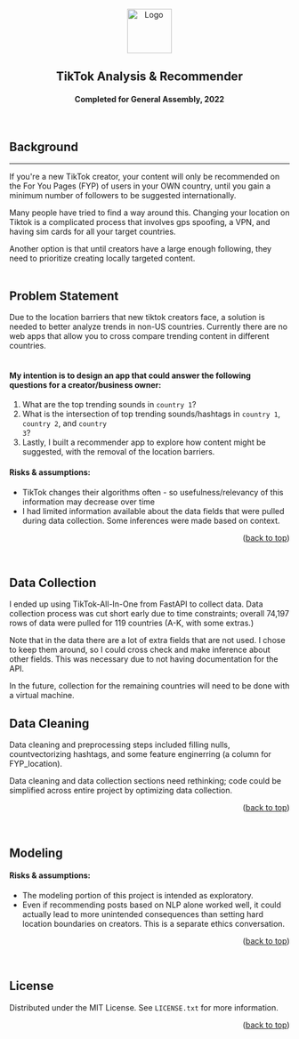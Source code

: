 <div id="top"></div>


<!-- PROJECT LOGO -->
<br />
<div align="center">
  <a href="https://github.com/rowangayleschaefer">
    <img src="https://yt3.ggpht.com/ytc/AKedOLRcwXL5heetbKNzpLCY3LOgml-72EcmpALhcvry5g=s900-c-k-c0x00ffffff-no-rj" alt="Logo" width="80" height="80">
  </a>

<h2 align="center"> TikTok Analysis & Recommender</h2>
<h4 align="center">Completed for General Assembly, 2022</h4>
</div>
<br />

<!-- ABOUT THE PROJECT -->


<!-- BACKGROUND -->
## Background
---

If you're a new TikTok creator, your content will only be recommended on the For You Pages (FYP) of users in your OWN country, until you gain a minimum number of followers to be suggested internationally.

Many people have tried to find a way around this. Changing your location on Tiktok is a complicated process that involves gps spoofing, a VPN, and having sim cards for all your target countries. 

Another option is that until creators have a large enough following, they need to prioritize creating locally targeted content. 
<br /><br />


<!-- PROBLEM STATEMENT -->
## Problem Statement
Due to the location barriers that new tiktok creators face, a solution is needed to better analyze trends in non-US countries. Currently there are no web apps that allow you to cross compare trending content in different countries. 
<br /><br />


#### My intention is to design an app that could answer the following questions for a creator/business owner:

1. What are the top trending sounds in <code>country 1</code>?
2. What is the intersection of top trending sounds/hashtags in <code>country 1</code>, <code>country 2</code>, and <code>country 3</code>? 
3. Lastly, I built a recommender app to explore how content might be suggested, with the removal of the location barriers. 


#### Risks & assumptions:
* TikTok changes their algorithms often - so usefulness/relevancy of this information may decrease over time
* I had limited information available about the data fields that were pulled during data collection. Some inferences were made based on context.


<p align="right"> (<a href="#top">back to top</a>) </p>
<br />


<!-- DATA -->
## Data Collection

I ended up using TikTok-All-In-One from FastAPI to collect data.  Data collection process was cut short early due to time constraints; overall 74,197 rows of data were pulled for 119 countries (A-K, with some extras.) 

Note that in the data there are a lot of extra fields that are not used. I chose to keep them around, so I could cross check and make inference about other fields. This was necessary due to not having documentation for the API.

In the future, collection for the remaining countries will need to be done with a virtual machine. 


## Data Cleaning
Data cleaning and preprocessing steps included filling nulls, countvectorizing hashtags, and some feature enginerring (a column for FYP_location). 

Data cleaning and data collection sections need rethinking; code could be simplified across entire project by optimizing data collection. 

<p align="right">(<a href="#top">back to top</a>)</p>
<br />


<!-- Modeling -->
## Modeling

#### Risks & assumptions:
* The modeling portion of this project is intended as exploratory.
* Even if recommending posts based on NLP alone worked well, it could actually lead to more unintended consequences than setting hard location boundaries on creators. This is a separate ethics conversation.


<p align="right">(<a href="#top">back to top</a>)</p>
<br />



<!-- LICENSE -->
## License

Distributed under the MIT License. See `LICENSE.txt` for more information.

<p align="right">(<a href="#top">back to top</a>)</p>
<br />




